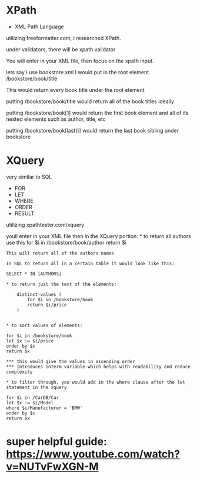 # XPath

* XML Path Language

utilizing freeformatter.com, I researched XPath.

under validators, there will be xpath validator

You will enter in your XML file, then focus on the xpath input.

lets say I use bookstore.xml
I would put in the root element /bookstore/book/title

This would return every book title under the root element

putting /bookstore/book/title would return all of the book titles ideally


putting /bookstore/book[1] would return the first book element and all of its nested elements such as author, title, etc

putting /bookstore/book[last()] would return the last book sibling under bookstore


# XQuery

very similar to SQL

* FOR
* LET
* WHERE
* ORDER
* RESULT


utilizing xpathtester.com/xquery

youll enter in your XML file  then in the XQuery portion:
    * to return all authors use this
        for $i in /bookstore/book/author
        return $i

    This will return all of the authors names

    In SQL to return all in a certain table it would look like this:

    SELECT * IN [AUTHORS]

    * to return just the text of the elements:

        distinct-values (
            for $i in /bookstore/book
            return $i/price
        )


    * to sort values of elements:

    for $i in /bookstore/book
    let $x := $i/price
    order by $x
    return $x

    *** this would give the values in ascending order
    *** introduces interm variable which helps with readability and reduce complexity

    * to filter through, you would add in the where clause after the let statement in the xquery 
     
    for $i in /CarDB/Car
    let $x := $i/Model
    where $i/Manufacturer = 'BMW'
    order by $x
    return $x


# super helpful guide: https://www.youtube.com/watch?v=NUTvFwXGN-M
